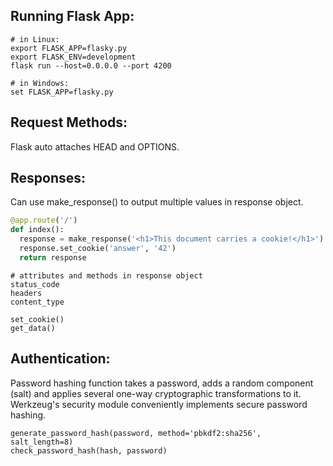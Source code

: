 ## Running Flask App:
```
# in Linux:
export FLASK_APP=flasky.py
export FLASK_ENV=development
flask run --host=0.0.0.0 --port 4200

# in Windows:
set FLASK_APP=flasky.py
```

## Request Methods:
Flask auto attaches HEAD and OPTIONS.

## Responses:
Can use make_response() to output multiple values in response object.
```python
@app.route('/')
def index():
  response = make_response('<h1>This document carries a cookie!</h1>')
  response.set_cookie('answer', '42')
  return response
```
```
# attributes and methods in response object
status_code
headers
content_type

set_cookie()
get_data()
```
## Authentication:
Password hashing function takes a password, adds a random component (salt) and applies several one-way cryptographic transformations to it. Werkzeug's security module conveniently implements secure password hashing.

```
generate_password_hash(password, method='pbkdf2:sha256', salt_length=8)
check_password_hash(hash, password)
```
